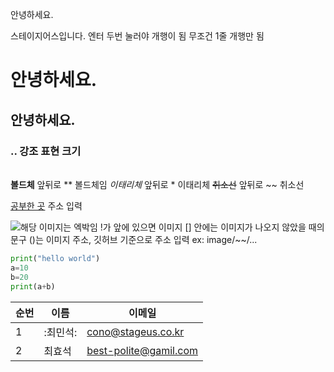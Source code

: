 안녕하세요.

스테이지어스입니다.   엔터 두번 눌러야 개행이 됨   무조건 1줄 개행만 됨

# 안녕하세요.
## 안녕하세요.
### ..                     강조 표현 크기
#### 
#####
######                        

**볼드체**     앞뒤로 ** 볼드체임
*이태리체*     앞뒤로 * 이태리체
~~취소선~~     앞뒤로 ~~ 취소선

[공부한 곳](https://stageus.co.kr)     주소 입력

![해당 이미지는 엑박임](https://avatars.githubusercontent.com/u/102031783?s=48&v=4) !가 앞에 있으면 이미지   [] 안에는 이미지가 나오지 않았을 때의 문구  ()는 이미지 주소,  깃허브 기준으로 주소 입력  ex: image/~~/...


```python
print("hello world")
a=10
b=20
print(a+b)
```

|순번|이름|이메일|
|---|---|---|
|1|:최민석:|cono@stageus.co.kr|                      표  | 는 데이터 정렬 역할   |:--| 오른쪽 정렬  |:-:| 가운데 정렬
|2|최효석|best-polite@gamil.com|
